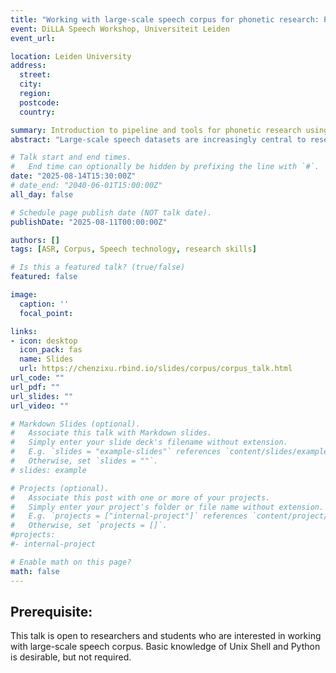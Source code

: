 ```yaml
---
title: "Working with large-scale speech corpus for phonetic research: Pipeline and tools"
event: DiLLA Speech Workshop, Universiteit Leiden
event_url: 

location: Leiden University
address:
  street: 
  city: 
  region: 
  postcode: 
  country: 

summary: Introduction to pipeline and tools for phonetic research using large-scale speech corpora.
abstract: "Large-scale speech datasets are increasingly central to research. This talk provides a practical overview of end-to-end workflows for working with large speech corpora, from acquisition and storage to preprocessing and querying. We will compare popular management ecosystems, including the file-based Kaldi style and the Hugging Face Datasets API, highlighting their respective advantages for annotation, scalability, and interoperability. Participants will learn how to adapt pre-trained large speech models such as Whisper, structure and validate metadata, efficiently query and filter large datasets, and leverage modern tools for distributed processing."

# Talk start and end times.
#   End time can optionally be hidden by prefixing the line with `#`.
date: "2025-08-14T15:30:00Z"
# date_end: "2040-06-01T15:00:00Z"
all_day: false

# Schedule page publish date (NOT talk date).
publishDate: "2025-08-11T00:00:00Z"

authors: []
tags: [ASR, Corpus, Speech technology, research skills]

# Is this a featured talk? (true/false)
featured: false

image:
  caption: ''
  focal_point: 

links:
- icon: desktop
  icon_pack: fas
  name: Slides
  url: https://chenzixu.rbind.io/slides/corpus/corpus_talk.html
url_code: ""
url_pdf: ""
url_slides: ""
url_video: ""

# Markdown Slides (optional).
#   Associate this talk with Markdown slides.
#   Simply enter your slide deck's filename without extension.
#   E.g. `slides = "example-slides"` references `content/slides/example-slides.md`.
#   Otherwise, set `slides = ""`.
# slides: example

# Projects (optional).
#   Associate this post with one or more of your projects.
#   Simply enter your project's folder or file name without extension.
#   E.g. `projects = ["internal-project"]` references `content/project/deep-learning/index.md`.
#   Otherwise, set `projects = []`.
#projects:
#- internal-project

# Enable math on this page?
math: false
---
```


## Prerequisite:

This talk is open to researchers and students who are interested in working with large-scale speech corpus. 
Basic knowledge of Unix Shell and Python is desirable, but not required.

